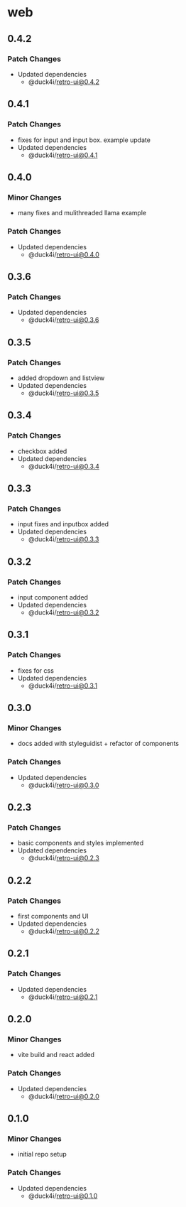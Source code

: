 # web

## 0.4.2

### Patch Changes

- Updated dependencies
  - @duck4i/retro-ui@0.4.2

## 0.4.1

### Patch Changes

- fixes for input and input box. example update
- Updated dependencies
  - @duck4i/retro-ui@0.4.1

## 0.4.0

### Minor Changes

- many fixes and mulithreaded llama example

### Patch Changes

- Updated dependencies
  - @duck4i/retro-ui@0.4.0

## 0.3.6

### Patch Changes

- Updated dependencies
  - @duck4i/retro-ui@0.3.6

## 0.3.5

### Patch Changes

- added dropdown and listview
- Updated dependencies
  - @duck4i/retro-ui@0.3.5

## 0.3.4

### Patch Changes

- checkbox added
- Updated dependencies
  - @duck4i/retro-ui@0.3.4

## 0.3.3

### Patch Changes

- input fixes and inputbox added
- Updated dependencies
  - @duck4i/retro-ui@0.3.3

## 0.3.2

### Patch Changes

- input component added
- Updated dependencies
  - @duck4i/retro-ui@0.3.2

## 0.3.1

### Patch Changes

- fixes for css
- Updated dependencies
  - @duck4i/retro-ui@0.3.1

## 0.3.0

### Minor Changes

- docs added with styleguidist + refactor of components

### Patch Changes

- Updated dependencies
  - @duck4i/retro-ui@0.3.0

## 0.2.3

### Patch Changes

- basic components and styles implemented
- Updated dependencies
  - @duck4i/retro-ui@0.2.3

## 0.2.2

### Patch Changes

- first components and UI
- Updated dependencies
  - @duck4i/retro-ui@0.2.2

## 0.2.1

### Patch Changes

- Updated dependencies
  - @duck4i/retro-ui@0.2.1

## 0.2.0

### Minor Changes

- vite build and react added

### Patch Changes

- Updated dependencies
  - @duck4i/retro-ui@0.2.0

## 0.1.0

### Minor Changes

- initial repo setup

### Patch Changes

- Updated dependencies
  - @duck4i/retro-ui@0.1.0
